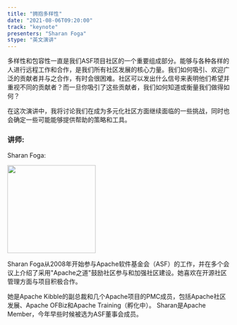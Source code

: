 ```yaml
---
title: "拥抱多样性"
date: "2021-08-06T09:20:00"
track: "keynote"
presenters: "Sharan Foga"
stype: "英文演讲"
---
```

多样性和包容性一直是我们ASF项目社区的一个重要组成部分。能够与各种各样的人进行远程工作和合作，是我们所有社区发展的核心力量。我们如何吸引、欢迎广泛的贡献者并与之合作，有时会很困难。社区可以发出什么信号来表明他们希望并重视不同的贡献者？而一旦你吸引了这些贡献者，我们如何知道或衡量我们做得如何？


在这次演讲中，我将讨论我们在成为多元化社区方面继续面临的一些挑战，同时也会确定一些可能能够提供帮助的策略和工具。

### 讲师:
Sharan Foga:

<img src="images/speaker/Sharan-Foga.jpg" width="200"/>

Sharan Foga从2008年开始参与Apache软件基金会（ASF）的工作，并在多个会议上介绍了采用"Apache之道"鼓励社区参与和加强社区建设。她喜欢在开源社区管理方面与项目积极合作。

她是Apache Kibble的副总裁和几个Apache项目的PMC成员，包括Apache社区发展、Apache OFBiz和Apache Training（孵化中）。
Sharan是Apache Member，今年早些时候被选为ASF董事会成员。
